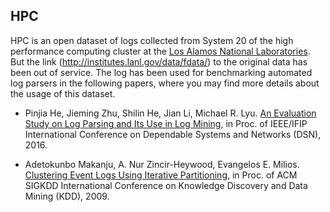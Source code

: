 ## HPC

HPC is an open dataset of logs collected from System 20 of the high performance computing cluster at the [Los Alamos National Laboratories](http://www.lanl.gov/). But the link (http://institutes.lanl.gov/data/fdata/) to the original data has been out of service. The log has been used for benchmarking automated log parsers in the following papers, where you may find more details about the usage of this dataset.

+ Pinjia He, Jieming Zhu, Shilin He, Jian Li, Michael R. Lyu. [An Evaluation Study on Log Parsing and Its Use in Log Mining](http://jiemingzhu.github.io/pub/pjhe_dsn2016.pdf), in Proc. of IEEE/IFIP International Conference on Dependable Systems and Networks (DSN), 2016.

+ Adetokunbo Makanju, A. Nur Zincir-Heywood, Evangelos E. Milios. [Clustering Event Logs Using Iterative Partitioning](http://citeseerx.ist.psu.edu/viewdoc/download?doi=10.1.1.503.7668&rep=rep1&type=pdf),  in Proc. of ACM SIGKDD International Conference on Knowledge Discovery and Data Mining (KDD), 2009.
